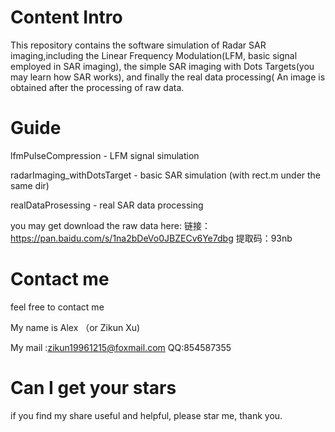 # Content Intro
This repository contains the software simulation of Radar SAR imaging,including the Linear Frequency Modulation(LFM, basic signal employed in SAR imaging), the simple SAR imaging with Dots Targets(you may learn how SAR works), and finally the real data processing( An image is obtained after the processing of raw data.
# Guide
lfmPulseCompression - LFM signal simulation

radarImaging_withDotsTarget - basic SAR simulation (with rect.m under the same dir) 

realDataProsessing - real SAR data processing

you may get download the raw data here:
链接：https://pan.baidu.com/s/1na2bDeVo0JBZECv6Ye7dbg 
提取码：93nb 

# Contact me
feel free to contact me

My name is Alex （or Zikun Xu)

My mail :zikun19961215@foxmail.com    QQ:854587355

# Can I get your stars
if you find my share useful and helpful, please star me, thank you.
